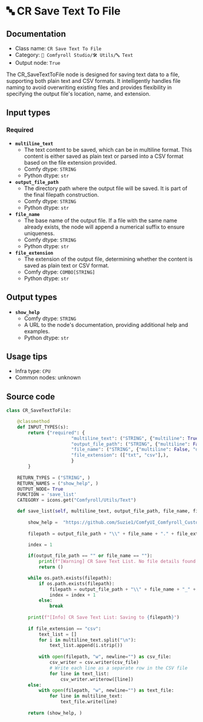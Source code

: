 # 🔤 CR Save Text To File
## Documentation
- Class name: `CR Save Text To File`
- Category: `🧩 Comfyroll Studio/🛠️ Utils/🔤 Text`
- Output node: `True`

The CR_SaveTextToFile node is designed for saving text data to a file, supporting both plain text and CSV formats. It intelligently handles file naming to avoid overwriting existing files and provides flexibility in specifying the output file's location, name, and extension.
## Input types
### Required
- **`multiline_text`**
    - The text content to be saved, which can be in multiline format. This content is either saved as plain text or parsed into a CSV format based on the file extension provided.
    - Comfy dtype: `STRING`
    - Python dtype: `str`
- **`output_file_path`**
    - The directory path where the output file will be saved. It is part of the final filepath construction.
    - Comfy dtype: `STRING`
    - Python dtype: `str`
- **`file_name`**
    - The base name of the output file. If a file with the same name already exists, the node will append a numerical suffix to ensure uniqueness.
    - Comfy dtype: `STRING`
    - Python dtype: `str`
- **`file_extension`**
    - The extension of the output file, determining whether the content is saved as plain text or CSV format.
    - Comfy dtype: `COMBO[STRING]`
    - Python dtype: `str`
## Output types
- **`show_help`**
    - Comfy dtype: `STRING`
    - A URL to the node's documentation, providing additional help and examples.
    - Python dtype: `str`
## Usage tips
- Infra type: `CPU`
- Common nodes: unknown


## Source code
```python
class CR_SaveTextToFile:

    @classmethod
    def INPUT_TYPES(s):
        return {"required": {
                        "multiline_text": ("STRING", {"multiline": True, "default": ""}),
                        "output_file_path": ("STRING", {"multiline": False, "default": ""}),
                        "file_name": ("STRING", {"multiline": False, "default": ""}),
                        "file_extension": (["txt", "csv"],),
                        }
        }
        
    RETURN_TYPES = ("STRING", )
    RETURN_NAMES = ("show_help", ) 
    OUTPUT_NODE= True
    FUNCTION = 'save_list'
    CATEGORY = icons.get("Comfyroll/Utils/Text")

    def save_list(self, multiline_text, output_file_path, file_name, file_extension):
    
        show_help =  "https://github.com/Suzie1/ComfyUI_Comfyroll_CustomNodes/wiki/List-Nodes#cr-save-text-to-file" 
    
        filepath = output_file_path + "\\" + file_name + "." + file_extension
 
        index = 1

        if(output_file_path == "" or file_name == ""):
            print(f"[Warning] CR Save Text List. No file details found. No file output.") 
            return ()

        while os.path.exists(filepath):
            if os.path.exists(filepath):
                filepath = output_file_path + "\\" + file_name + "_" + str(index) + "." + file_extension
                index = index + 1
            else:
                break            
        
        print(f"[Info] CR Save Text List: Saving to {filepath}")        
        
        if file_extension == "csv":
            text_list = []
            for i in multiline_text.split("\n"):
                text_list.append(i.strip())
        
            with open(filepath, "w", newline="") as csv_file:
                csv_writer = csv.writer(csv_file)
                # Write each line as a separate row in the CSV file
                for line in text_list:           
                    csv_writer.writerow([line])    
        else:
            with open(filepath, "w", newline="") as text_file:
                for line in multiline_text:
                    text_file.write(line)
        
        return (show_help, )  

```
